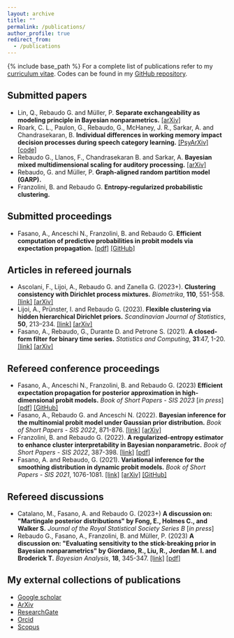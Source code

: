 ```yaml
---
layout: archive
title: ""
permalink: /publications/
author_profile: true
redirect_from:
  - /publications
---
```

{% include base_path %}
For a complete list of publications refer to my [curriculum vitae](/files/RebaudoCV.pdf). Codes can be found in my [GitHub repository](https://github.com/GiovanniRebaudo).

## Submitted papers
*  Lin, Q., Rebaudo G. and Müller, P. **Separate exchangeability as modeling principle in Bayesian nonparametrics.** [[arXiv]](https://arxiv.org/abs/2112.07755)
*  Roark, C. L., Paulon, G., Rebaudo, G., McHaney, J. R., Sarkar, A. and Chandrasekaran, B. **Individual differences in working memory impact decision processes during speech category learning.** [[PsyArXiv]](https://doi.org/10.31234/osf.io/fzqht) [[code]](https://doi.org/10.17605/OSF.IO/WDPYU)
*  Rebaudo G., Llanos, F., Chandrasekaran B. and Sarkar, A. **Bayesian mixed multidimensional scaling
for auditory processing.** [[arXiv]](https://arxiv.org/abs/2209.00102)
*  Rebaudo, G. and Müller, P. **Graph-aligned random partition model (GARP).**
*  Franzolini, B. and Rebaudo G. **Entropy-regularized probabilistic clustering.** 

## Submitted proceedings
*  Fasano, A., Anceschi N., Franzolini, B. and Rebaudo G. **Efficient computation of predictive probabilities in probit models via expectation propagation.** [[pdf]](/Publications/2023CLADAGFasanoAnceschiFranzoliniRebaudo.pdf) [[GitHub]](https://github.com/GiovanniRebaudo/EPprobit-SN)



## Articles in refereed journals  
*  Ascolani,  F., Lijoi, A., Rebaudo G. and Zanella G. (2023+). **Clustering consistency with Dirichlet process mixtures.** *Biometrika*, **110**, 551-558. [[link]](https://doi.org/10.1093/biomet/asac051) [[arXiv]](https://doi.org/10.48550/arXiv.2205.12924)
*  Lijoi, A., Prünster, I. and Rebaudo G. (2023). **Flexible clustering via hidden hierarchical Dirichlet priors.** *Scandinavian Journal of Statistics*, **50**, 213–234. [[link]](https://doi.org/10.1111/sjos.12578) [[arXiv]](https://doi.org/10.48550/arXiv.2201.06994)
*  Fasano, A., Rebaudo, G., Durante D. and Petrone S. (2021). **A closed-form filter for binary time series.** *Statistics and Computing*, **31**:47, 1-20. [[link]](https://doi.org/10.1007/s11222-021-10022-w) [[arXiv]](https://doi.org/10.48550/arXiv.1902.06994)

## Refereed conference proceedings
*  Fasano, A., Anceschi N., Franzolini, B. and Rebaudo G. (2023) **Efficient expectation propagation for posterior approximation in high-dimensional probit models.** *Book of Short Papers - SIS 2023* [*in press*] [[pdf]](/Publications/2023FasanoAnceschiFranzoliniRebaudo.pdf) [[GitHub]](https://github.com/GiovanniRebaudo/EPprobit-SN)
*  Fasano, A., Rebaudo G. and Anceschi N. (2022). **Bayesian inference for the multinomial probit model under Gaussian prior distribution.** *Book of Short Papers - SIS 2022*, 871-876. [[link]](https://it.pearson.com/content/dam/region-core/italy/pearson-italy/pdf/Docenti/Universit%C3%A0/Sis-2022-4c-low.pdf) [[arXiv]](https://arxiv.org/abs/2206.00720)
*  Franzolini, B. and Rebaudo G. (2022). **A regularized-entropy estimator to enhance cluster interpretability in Bayesian nonparametric.** *Book of Short Papers - SIS 2022*, 387-398. [[link]](https://it.pearson.com/content/dam/region-core/italy/pearson-italy/pdf/Docenti/Universit%C3%A0/Sis-2022-4c-low.pdf) [[pdf]](/Publications/2022FranzoliniRebaudo.pdf)
*  Fasano, A. and Rebaudo, G. (2021). **Variational inference for the smoothing distribution in dynamic probit models.** *Book of Short Papers - SIS 2021*, 1076-1081. [[link]](https://it.pearson.com/content/dam/region-core/italy/pearson-italy/pdf/Docenti/Universit%C3%A0/pearson-sis-book-2021-parte-2.pdf) [[arXiv]](https://doi.org/10.48550/arXiv.2104.07537) [[GitHub]](https://github.com/augustofasano/Dynamic-Probit-PFMVB)

## Refereed discussions
* Catalano, M., Fasano, A. and Rebaudo G. (2023+) **A discussion on: "Martingale posterior distributions" by Fong, E., Holmes C., and Walker S.** *Journal of the Royal Statistical Society Series B* [*in press*]
* Rebaudo G., Fasano, A., Franzolini, B. and Müller, P. (2023) **A discussion on: "Evaluating sensitivity to the stick-breaking prior in Bayesian nonparametrics" by Giordano, R., Liu, R., Jordan M. I. and Broderick T.** *Bayesian Analysis*, **18**, 345-347. [[link]](https://projecteuclid.org/journals/bayesian-analysis/volume--1/issue--1/Evaluating-Sensitivity-to-the-Stick-Breaking-Prior-in-Bayesian-Nonparametrics/10.1214/22-BA1309.full) [[pdf]](/Publications/2022RebaudoFasanoFranzoliniMueller.pdf)

## My external collections of publications
*   [Google scholar](https://scholar.google.com/citations?user=XJS6zU8AAAAJ&hl=en&oi=ao)
*   [ArXiv](https://arxiv.org/a/rebaudo_g_1.html)
*   [ResearchGate](https://www.researchgate.net/profile/Giovanni-Rebaudo)
*   [Orcid](https://orcid.org/0000-0003-4619-9302)
*   [Scopus](https://www.scopus.com/authid/detail.uri?authorId=57219505085)
  
  

